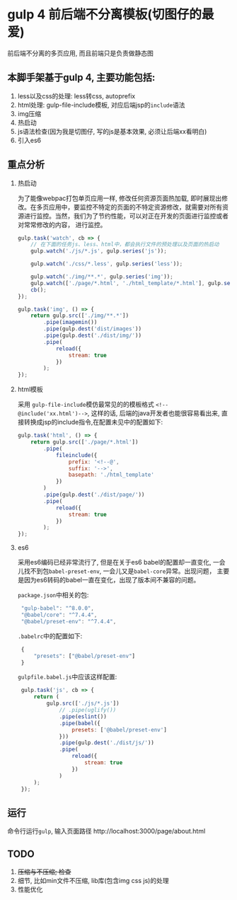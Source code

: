 gulp 4 前后端不分离模板(切图仔的最爱)
============

前后端不分离的多页应用, 而且前端只是负责做静态图

## 本脚手架基于gulp 4, 主要功能包括:
1. less以及css的处理: less转css, autoprefix
2. html处理: gulp-file-include模板, 对应后端jsp的`include`语法
3. img压缩
4. 热启动
5. js语法检查(因为我是切图仔, 写的js是基本效果, 必须让后端xx看明白)
6. 引入es6

## 重点分析
1. 热启动

    为了能像webpac打包单页应用一样, 修改任何资源页面热加载, 即时展现出修改。在多页应用中，要监控不特定的页面的不特定资源修改，就需要对所有资源进行监控。当然，我们为了节约性能，可以对正在开发的页面进行监控或者对常常修改的内容， 进行监控。

    ```javascript
    gulp.task('watch', cb => {
        // 在下面的任务js、less、html中，都会执行文件的预处理以及页面的热启动
        gulp.watch('./js/*.js', gulp.series('js'));

        gulp.watch('./css/*.less', gulp.series('less'));

        gulp.watch('./img/**.*', gulp.series('img'));
        gulp.watch(['./page/*.html', './html_template/*.html'], gulp.series('html'));
        cb();
    });

    gulp.task('img', () => {
        return gulp.src(['./img/**.*'])
            .pipe(imagemin())
            .pipe(gulp.dest('dist/images'))
            .pipe(gulp.dest('./dist/img/'))
            .pipe(
                reload({
                    stream: true
                })
            );
    });
    ```

2. html模板

    采用 `gulp-file-include`模仿最常见的的模板格式 `<!--@include('xx.html')-->`, 这样的话, 后端的java开发者也能很容易看出来, 直接转换成jsp的include指令,在配置未见中的配置如下:

    ```javascript
    gulp.task('html', () => {
        return gulp.src(['./page/*.html'])
            .pipe(
                fileinclude({
                    prefix: '<!--@',
                    suffix: '-->',
                    basepath: './html_template'
                })
            )
            .pipe(gulp.dest('./dist/page/'))
            .pipe(
                reload({
                    stream: true
                })
            );
    });
    ```

3. es6
   
   采用es6编码已经非常流行了, 但是在关于es6 babel的配置却一直变化, 一会儿找不到包`babel-preset-env`, 一会儿又是`babel-core`异常。出现问题， 主要是因为es6转码的babel一直在变化，出现了版本间不兼容的问题。
   
   `package.json`中相关的包:
   ```javascript
    "gulp-babel": "^8.0.0",
    "@babel/core": "^7.4.4",
    "@babel/preset-env": "^7.4.4",
   ```
   `.babelrc`中的配置如下:
   ```javascript
    {
        "presets": ["@babel/preset-env"]
    }
   ```
   `gulpfile.babel.js`中应该这样配置:
   ```javascript
    gulp.task('js', cb => {
        return (
            gulp.src(['./js/*.js'])
                // .pipe(uglify())
                .pipe(eslint())
                .pipe(babel({
                    presets: ['@babel/preset-env']
                }))
                .pipe(gulp.dest('./dist/js/'))
                .pipe(
                    reload({
                        stream: true
                    })
                )
        );
    });
   ```
## 运行
命令行运行`gulp`, 输入页面路径 http://localhost:3000/page/about.html


## TODO 
1. ~~压缩与不压缩; 检查~~
2. 细节, 比如min文件不压缩, lib库(包含img css js)的处理
3. 性能优化
